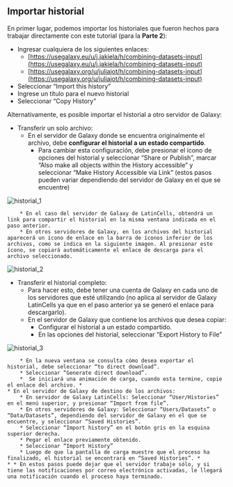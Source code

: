 ## Importar historial

En primer lugar, podemos importar los historiales que fueron hechos para trabajar directamente con este tutorial (para la **Parte 2**):

* Ingresar cualquiera de los siguientes enlaces:
    * [https://usegalaxy.eu/u/j.jakiela/h/combining-datasets-input](https://usegalaxy.eu/u/j.jakiela/h/combining-datasets-input)
    * [https://usegalaxy.org/u/juliajot/h/combining-datasets-input](https://usegalaxy.org/u/juliajot/h/combining-datasets-input)
* Seleccionar “Import this history”
* Ingrese un título para el nuevo historial
* Seleccionar “Copy History”

Alternativamente, es posible importar el historial a otro servidor de Galaxy:

* Transferir un solo archivo:
    * En el servidor de Galaxy donde se encuentra originalmente el archivo, debe **configurar el historial a un estado compartido**.
        * Para cambiar esta configuración, debe presionar el ícono de opciones del historial y seleccionar “Share or Publish”, marcar “Also make all objects within the History accessible” y seleccionar “Make History Accessible via Link” (estos pasos pueden variar dependiendo del servidor de Galaxy en el que se encuentre)

![historial_1](../Imagenes/7_historial_publico.png)

        * En el caso del servidor de Galaxy de LatinCells, obtendrá un link para compartir el historial en la misma ventana indicada en el paso anterior.
        * En otros servidores de Galaxy, en los archivos del historial aparecerá un ícono de enlace en la barra de íconos inferior de los archivos, como se indica en la siguiente imagen. Al presionar este ícono, se copiará automáticamente el enlace de descarga para el archivo seleccionado.

![historial_2](../Imagenes/8_historial_link.png)

* Transferir el historial completo:
    * Para hacer esto, debe tener una cuenta de Galaxy en cada uno de los servidores que esté utilizando (no aplica al servidor de Galaxy LatinCells ya que en el paso anterior ya se generó el enlace para descargarlo).
    * En el servidor de Galaxy que contiene los archivos que desea copiar:
        * Configurar el historial a un estado compartido.
        * En las opciones del historial, seleccionar “Export History to File”

![historial_3](../Imagenes/9_historial_archivo.png)

        * En la nueva ventana se consulta cómo desea exportar el historial, debe seleccionar “to direct download”.
        * Seleccionar “Generate direct download”.
        *  Se iniciará una animación de carga, cuando esta termine, copie el enlace del archivo. *
    * En el servidor de Galaxy de destino de los archivos:
        * En servidor de Galaxy LatinCells: Seleccionar “User/Histories” en el menú superior, y presionar “Import from file”.
        * En otros servidores de Galaxy: Seleccionar “Users/Datasets” o “Data/Datasets”, dependiendo del servidor de Galaxy en el que se encuentre, y seleccionar “Saved Histories”.
        * Seleccionar “Import history” en el botón gris en la esquina superior derecha.
        * Pegar el enlace previamente obtenido.
        * Seleccionar “Import History”
        * Luego de que la pantalla de carga muestre que el proceso ha finalizado, el historial se encontrará en “Saved Histories”. *
    * * En estos pasos puede dejar que el servidor trabaje sólo, y si tiene las notificaciones por correo electrónico activadas, le llegará una notificación cuando el proceso haya terminado.

